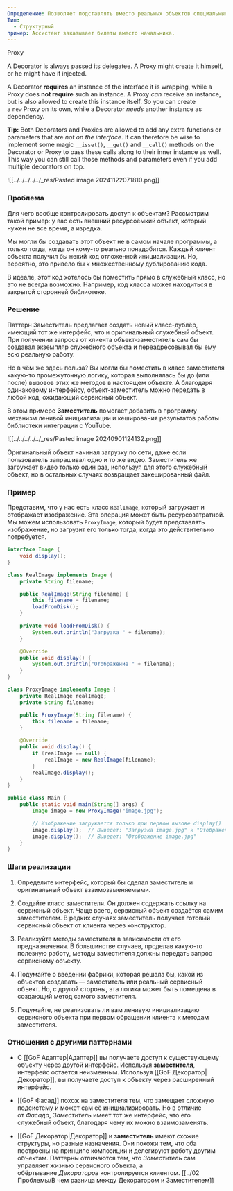 ```yaml
---
Определение: Позволяет подставлять вместо реальных объектов специальные объекты-заменители. Эти объекты перехватывают вызовы к оригинальному объекту, позволяя сделать что-то _до_ или _после_ передачи вызова оригиналу.
Тип:
  - Структурный
пример: Ассистент заказывает билеты вместо начальника.
---
```

Proxy

A Decorator is always passed its delegatee. A Proxy might create it himself, or he might have it injected.

A Decorator **requires** an instance of the interface it is wrapping, while a Proxy does **not require** such an instance. A Proxy _can_ receive an instance, but is also allowed to create this instance itself. So you can create a `new` Proxy on its own, while a Decorator _needs_ another instance as dependency.

**Tip:** Both Decorators and Proxies are allowed to add any extra functions or parameters that are _not on the interface_. It can therefore be wise to implement some magic `__isset()`, `__get()` and `__call()` methods on the Decorator or Proxy to pass these calls along to their inner instance as well. This way you can still call those methods and parameters even if you add multiple decorators on top.

![[../../../../../_res/Pasted image 20241122071810.png]]
### Проблема

Для чего вообще контролировать доступ к объектам? Рассмотрим такой пример: у вас есть внешний ресурсоёмкий объект, который нужен не все время, а изредка.

Мы могли бы создавать этот объект не в самом начале программы, а только тогда, когда он кому-то реально понадобится. Каждый клиент объекта получил бы некий код отложенной инициализации. Но, вероятно, это привело бы к множественному дублированию кода.

В идеале, этот код хотелось бы поместить прямо в служебный класс, но это не всегда возможно. Например, код класса может находиться в закрытой сторонней библиотеке.
### Решение 

Паттерн Заместитель предлагает создать новый класс-дублёр, имеющий тот же интерфейс, что и оригинальный служебный объект. При получении запроса от клиента объект-заместитель сам бы создавал экземпляр служебного объекта и переадресовывал бы ему всю реальную работу.

Но в чём же здесь польза? Вы могли бы поместить в класс заместителя какую-то промежуточную логику, которая выполнялась бы до (или после) вызовов этих же методов в настоящем объекте. А благодаря одинаковому интерфейсу, объект-заместитель можно передать в любой код, ожидающий сервисный объект.

В этом примере **Заместитель** помогает добавить в программу механизм ленивой инициализации и кеширования результатов работы библиотеки интеграции с YouTube.

![[../../../../../_res/Pasted image 20240901124132.png]]

Оригинальный объект начинал загрузку по сети, даже если пользователь запрашивал одно и то же видео. Заместитель же загружает видео только один раз, используя для этого служебный объект, но в остальных случаях возвращает закешированный файл.


### Пример

Представим, что у нас есть класс `RealImage`, который загружает и отображает изображение. Эта операция может быть ресурсозатратной. Мы можем использовать `ProxyImage`, который будет представлять изображение, но загрузит его только тогда, когда это действительно потребуется.

```java
interface Image {
    void display();
}

class RealImage implements Image {
    private String filename;

    public RealImage(String filename) {
        this.filename = filename;
        loadFromDisk();
    }

    private void loadFromDisk() {
        System.out.println("Загрузка " + filename);
    }

    @Override
    public void display() {
        System.out.println("Отображение " + filename);
    }
}

class ProxyImage implements Image {
    private RealImage realImage;
    private String filename;

    public ProxyImage(String filename) {
        this.filename = filename;
    }

    @Override
    public void display() {
        if (realImage == null) {
            realImage = new RealImage(filename);
        }
        realImage.display();
    }
}

public class Main {
    public static void main(String[] args) {
        Image image = new ProxyImage("image.jpg");

        // Изображение загружается только при первом вызове display()
        image.display();  // Выведет: "Загрузка image.jpg" и "Отображение image.jpg"
        image.display();  // Выведет: "Отображение image.jpg"
    }
}

```

### Шаги реализации

1. Определите интерфейс, который бы сделал заместитель и оригинальный объект взаимозаменяемыми.
    
2. Создайте класс заместителя. Он должен содержать ссылку на сервисный объект. Чаще всего, сервисный объект создаётся самим заместителем. В редких случаях заместитель получает готовый сервисный объект от клиента через конструктор.
    
3. Реализуйте методы заместителя в зависимости от его предназначения. В большинстве случаев, проделав какую-то полезную работу, методы заместителя должны передать запрос сервисному объекту.
    
4. Подумайте о введении фабрики, которая решала бы, какой из объектов создавать — заместитель или реальный сервисный объект. Но, с другой стороны, эта логика может быть помещена в создающий метод самого заместителя.
    
5. Подумайте, не реализовать ли вам ленивую инициализацию сервисного объекта при первом обращении клиента к методам заместителя.

### Отношения с другими паттернами

- С [[GoF Адаптер|Адаптер]] вы получаете доступ к существующему объекту через другой интерфейс. Используя **заместителя**, интерфейс остается неизменным. Используя [[GoF Декоратор|Декоратор]], вы получаете доступ к объекту через расширенный интерфейс.
    
- [[GoF Фасад]] похож на заместителя тем, что замещает сложную подсистему и может сам её инициализировать. Но в отличие от _Фасада_, _Заместитель_ имеет тот же интерфейс, что его служебный объект, благодаря чему их можно взаимозаменять.
    
- [[GoF Декоратор|Декоратор]] и **заместитель** имеют схожие структуры, но разные назначения. Они похожи тем, что оба построены на принципе композиции и делегируют работу другим объектам. Паттерны отличаются тем, что _Заместитель_ сам управляет жизнью сервисного объекта, а обёртывание _Декораторов_ контролируется клиентом. [[../02 Проблемы/В чем разница между Декоратором и Заместителем]]